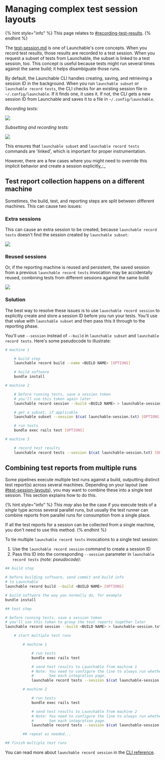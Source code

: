 # Managing complex test session layouts

{% hint style="info" %}
This page relates to [#recording-test-results](./#recording-test-results "mention").
{% endhint %}

The [test-session.md](../concepts/test-session.md "mention") is one of Launchable's core concepts. When you record test results, those results are recorded to a test session. When you request a subset of tests from Launchable, the subset is linked to a test session, too. This concept is useful because tests might run several times against the same build; it helps disambiguate those runs.

By default, the Launchable CLI handles creating, saving, and retrieving a session ID in the background. When you run `launchable subset` or `launchable record tests`, the CLI checks for an existing session file in `~/.config/launchable`. If it finds one, it uses it. If not, the CLI gets a new session ID from Launchable and saves it to a file in `~/.config/launchable`.

_Recording tests:_

![](../../.gitbook/assets/session-record-tests.png)

_Subsetting and recording tests:_

![](../../.gitbook/assets/session-subset-record-tests.png)

This ensures that `launchable subset` and `launchable record tests` commands are 'linked', which is important for proper instrumentation.

However, there are a few cases where you might need to override this implicit behavior and create a session explicitly\_:\_

## Test report collection happens on a different machine

Sometimes, the build, test, and reporting steps are split between different machines. This can cause two issues:

### Extra sessions

This can cause an extra session to be created, because `launchable record tests` doesn't find the session created by `launchable subset`:

![](../../.gitbook/assets/duplicate-sessions.png)

### Reused sessions

Or, if the reporting machine is reused and persistent, the saved session from a previous `launchable record tests` invocation may be accidentally reused, combining tests from different sessions against the same build:

![](../../.gitbook/assets/reused-session.png)

### Solution

The best way to resolve these issues is to use `launchable record session` to explicitly create and store a session ID before you run your tests. You'll use that value with `launchable subset` and then pass this it through to the reporting phase.

You'll use `--session` instead of `--build` in `launchable subset` and `launchable record tests`. Here's some pseudocode to illustrate:

```bash
# machine 1

    # build step
    launchable record build --name <BUILD NAME> [OPTIONS]

    # build software
    bundle install

# machine 2

    # before running tests, save a session token
    # you'll use this token again later
    launchable record session --build <BUILD NAME> > launchable-session.txt

    # get a subset, if applicable
    launchable subset --session $(cat launchable-session.txt) [OPTIONS]

    # run tests
    bundle exec rails test [OPTIONS]

# machine 3

    # record test results
    launchable record tests --session $(cat launchable-session.txt) [OPTIONS]
```

## Combining test reports from multiple runs

Some pipelines execute multiple test runs against a build, outputting distinct test report(s) across several machines. Depending on your layout (see [#test-session-layouts](../concepts/test-session.md#test-session-layouts "mention")), you may want to combine these into a single test session. This section explains how to do this.

{% hint style="info" %}
This _may_ also be the case if you execute tests of a _single_ type across several parallel runs, but usually the test runner can combine reports from parallel runs for consumption from a single place.

If all the test reports for a session can be collected from a single machine, you don't need to use this method.
{% endhint %}

To tie multiple `launchable record tests` invocations to a single test session:

1. Use the `launchable record session` command to create a session ID
2. Pass this ID into the corresponding `--session` parameter in `launchable record tests` _(note: pseudocode)_:

```bash
## build step

# before building software, send commit and build info
# to Launchable
launchable record build --build <BUILD NAME> [OPTIONS]

# build software the way you normally do, for example
bundle install

## test step

# before running tests, save a session token
# you'll use this token to group the test reports together later
launchable record session --build <BUILD NAME> > launchable-session.txt

    # start multiple test runs

        # machine 1

            # run tests
            bundle exec rails test

            # send test results to Launchable from machine 1
            # Note: You need to configure the line to always run whether test run succeeds/fails.
            #       See each integration page.
            launchable record tests --session $(cat launchable-session.txt) [OPTIONS]

        # machine 2

            # run tests
            bundle exec rails test

            # send test results to Launchable from machine 2
            # Note: You need to configure the line to always run whether test run succeeds/fails.
            #       See each integration page.
            launchable record tests --session $(cat launchable-session.txt) [OPTIONS]

        ## repeat as needed...

## finish multiple test runs
```

You can read more about `launchable record session` in the [CLI reference](../resources/cli-reference.md#record-session).

